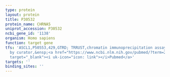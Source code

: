 ```yaml
---
type: protein
layout: protein
title: P30532
protein_name: CHRNA5
uniprot_accession: P30532
ncbi_gene_id: '1138'
organism: Homo sapiens
function: target gene
tfs: 'ASCL1,P50553,429,GTRD; TRRUST,chromatin immunoprecipitation assay; inferred
  by curator,&ensp;<a href="https://www.ncbi.nlm.nih.gov/pubmed/?term=20124469%5Buid%5D"
  target="_blank"><i uk-icon="icon: link"></i>Pubmed</a>'
targets: ''
binding_sites: ''
---
```

